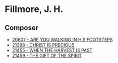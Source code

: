 # Fillmore, J. H.

## Composer

- [20807 - ARE YOU WALKING IN HIS FOOTSTEPS](/hymns/20807.md)
- [21398 - CHRIST IS PRECIOUS](/hymns/21398.md)
- [21455 - WHEN THE HARVEST IS PAST](/hymns/21455.md)
- [21459 - THE GIFT OF THE SPIRIT](/hymns/21459.md)

